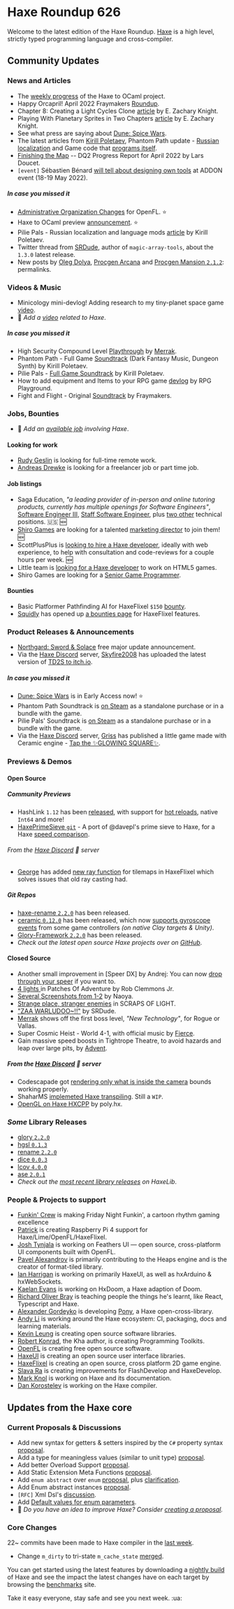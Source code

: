 [_template]: ../templates/roundup.html
[date]: / "2022-05-05 09:31:00"
[modified]: / "2022-05-05 10:03:00"
[published]: / "2022-05-05 12:00:00"
[description]: / "The latest news covering the Haxe community, featuring upcoming talks, the latest HaxeLib releases, game previews and lots more!"
[author]: https://twitter.com/teormech "Alexander Hohlov"
[contributor]: https://twitter.com/skial "Skial"

# Haxe Roundup 626

Welcome to the latest edition of the Haxe Roundup. [Haxe](http://haxe.org/?ref=haxe.io) is a high level, strictly typed programming language and cross-compiler.

## Community Updates

### News and Articles

- The [weekly progress](https://community.haxe.org/t/haxe-to-ocaml/3529/4?u=skial) of the Haxe to OCaml project.
- Happy Orcapril! April 2022 Fraymakers [Roundup](https://www.kickstarter.com/projects/mcleodgaming/fraymakers-the-infinitely-replayable-indie-platform-fighter/posts/3495040).
- Chapter 8: Creating a Light Cycles Clone [article](https://ezknight.net/2022/05/01/chapter-8-creating-a-light-cycles-clone/) by E. Zachary Knight.
- Playing With Planetary Sprites in Two Chapters [article](https://ezknight.net/2022/05/03/playing-with-planetary-sprites-in-two-chapters/) by E. Zachary Knight.
- See what press are saying about [Dune: Spice Wars](https://steamcommunity.com/games/1605220/announcements/detail/3221772623538735559).
- The latest articles from [Kirill Poletaev](https://twitter.com/kircode), Phantom Path update - [Russian localization](https://kircode.com/en/post/phantom-path-update-russian-localization) and Game code that [programs itself](https://kircode.com/en/post/game-code-that-programs-itself).
- [Finishing the Map](https://www.fortressofdoors.com/finishing-the-map-dq2-progress-report-for-april-2022/) -- DQ2 Progress Report for April 2022 by Lars Doucet.
- `[event]` Sébastien Bénard [will tell about designing own tools](https://twitter.com/ADDON_EVENT/status/1521800873940238336) at ADDON event (18-19 May 2022).

##### _In case you missed it_

- [Administrative Organization Changes](https://community.openfl.org/t/administrative-organization-changes/13460?u=skial.bainn) for OpenFL. :star:
- Haxe to OCaml preview [announcement](https://community.haxe.org/t/haxe-to-ocaml/3529?u=skial). :star:
- Pilie Pals - Russian localization and language mods [article](https://kircode.com/en/post/pilie-pals-russian-localization-and-language-mods) by Kirill Poletaev.
- Twitter thread from [SRDude](https://twitter.com/SumRndmDde/status/1518062607395176451), author of `magic-array-tools`, about the `1.3.0` latest release.
- New posts by [Oleg Dolya](https://twitter.com/watawatabou), [Procgen Arcana](https://www.patreon.com/posts/65463007) and [Procgen Mansion `2.1.2`](https://www.patreon.com/posts/65675282): permalinks.

### Videos & Music

- Minicology mini-devlog! Adding research to my tiny-planet space game [video](https://www.youtube.com/watch?v=rQNlVBM2Dj8&widget_referrer=haxe.io).
- :memo: _Add a [video](https://github.com/skial/haxe.io/labels/video) related to Haxe_.

##### _In case you missed it_

- High Security Compound Level [Playthrough](https://www.youtube.com/watch?v=yLaYCYSssfE&widget_referrer=haxe.io) by [Merrak](https://twitter.com/merrak/status/1518083620174544901).
- Phantom Path - Full Game [Soundtrack](https://www.youtube.com/watch?v=7t9ncRGCJVo&widget_referrer=haxe.io) (Dark Fantasy Music, Dungeon Synth) by Kirill Poletaev.
- Pilie Pals - [Full Game Soundtrack](https://www.youtube.com/watch?v=QXwHKwglxzw&widget_referrer=haxe.io) by Kirill Poletaev.
- How to add equipment and Items to your RPG game [devlog](https://www.youtube.com/watch?v=ZTgZvunnKK4&widget_referrer=haxe.io) by RPG Playground.
- Fight and Flight - Original [Soundtrack](https://www.youtube.com/watch?v=y-cIgZkMKAM&widget_referrer=haxe.io) by Fraymakers.

### Jobs, Bounties

- :memo: _Add an [available job](https://github.com/skial/haxe.io/labels/jobs) involving Haxe_.

#### Looking for work

- [Rudy Geslin](https://github.com/kLabz) is looking for full-time remote work.
- [Andreas Drewke](https://twitter.com/andreas_drewke/status/1388457246275821571) is looking for a freelancer job or part time job.

#### Job listings

- Saga Education, _"a leading provider of in-person and online tutoring products, currently has multiple openings for Software Engineers"_, [Software Engineer III](https://www.sagaeducation.org/careers?gh_jid=6026420002), [Staff Software Engineer](https://www.sagaeducation.org/careers?gh_jid=5973477002), plus [two other](https://github.com/skial/haxe.io/issues/974) technical positions. :us: :new:
- [Shiro Games](https://twitter.com/shirogames/status/1488530669257076745) are looking for a talented [marketing director](https://shirogames.com/jobs/marketing-director/) to join them! :new:
- ScottPlusPlus is [looking to hire a Haxe developer](https://twitter.com/ScottPlusPlus/status/1485395961304129538), ideally with web experience, to help with consultation and code-reviews for a couple hours per week. :new:
- Little team is [looking for a Haxe developer](https://gamedev.ru/job/forum/?id=264871) to work on HTML5 games.
- Shiro Games are looking for a [Senior Game Programmer](https://shirogames.com/jobs/senior-game-programmer/).

#### Bounties
- Basic Platformer Pathfinding AI for HaxeFlixel `$150` [bounty](https://github.com/chosencharacters/squidBounties/issues/5).
- [Squidly](https://twitter.com/squuuidly/status/1243925472121151488) has opened up [a bounties page](https://github.com/chosencharacters/squidBounties) for HaxeFlixel features.

### Product Releases & Announcements

- [Northgard: Sword & Solace](https://store.steampowered.com/news/app/466560/view/3202631692913518051) free major update announcement.
- Via the [Haxe Discord] server, [Skyfire2008](https://discord.com/channels/162395145352904705/162664383082790912/971086863320383590) has uploaded the latest version of [TD2S to itch.io](https://kurt-c0caine.itch.io/td2s).

##### _In case you missed it_

- [Dune: Spice Wars](https://store.steampowered.com/app/1605220/Dune_Spice_Wars/) is in Early Access now! :star:
- Phantom Path Soundtrack is [on Steam](https://store.steampowered.com/app/1317380/Phantom_Path_Soundtrack/) as a standalone purchase or in a bundle with the game.
- Pilie Pals' Soundtrack is [on Steam](https://store.steampowered.com/app/1981940/Pilie_Pals_Soundtrack/) as a standalone purchase or in a bundle with the game.
- Via the [Haxe Discord] server, [Griss](https://discord.com/channels/162395145352904705/162664383082790912/967777996024983572) has published a little game made with Ceramic engine - [Tap the ✨GLOWING SQUARE✨](https://kgriss.itch.io/tap-the-glowing-square).

### Previews & Demos

#### Open Source

##### Community Previews

- HashLink `1.12` has been [released](https://github.com/HaxeFoundation/hashlink/releases/tag/1.12), with support for [hot reloads](https://github.com/HaxeFoundation/hashlink/wiki/Hot-Reload), native `Int64` and more!
- [HaxePrimeSieve `git`](https://github.com/TayIorRobinson/HaxePrimeSieve) - A port of @davepl's prime sieve to Haxe, for a Haxe [speed comparison](https://robins.one/notes/haxe-speed-comparison.html).

###### From the [Haxe Discord] :key: server

- [George](https://discord.com/channels/162395145352904705/162664383082790912/971566091908317254) has added [new ray function](https://github.com/HaxeFlixel/flixel/blob/62c86a83617688fb3c2ee458920009925416451d/flixel/tile/FlxTilemap.hx#L819) for tilemaps in HaxeFlixel which solves issues that old ray casting had.

##### _Git Repos_

- [haxe-rename `2.2.0`](https://github.com/HaxeCheckstyle/haxe-rename/releases/tag/v2.2.0) has been released.
- [ceramic `0.12.0`](https://github.com/ceramic-engine/ceramic/releases/tag/v0.12.0) has been released, which now [supports gyroscope events](https://discord.com/channels/162395145352904705/162664383082790912/970650276769955880) from some game controllers _(on native Clay targets & Unity)_.
- [Glory-Framework `2.2.0`](https://github.com/ConfidantCommunications/Glory-Framework/releases/tag/2.2.0) has been released.
- _Check out the latest open source Haxe projects over on [GitHub][latest github]_.

#### Closed Source

- Another small improvement in [Speer DX] by Andrej: You can now [drop through your speer](https://twitter.com/ohsat_games/status/1520166688532140033) if you want to.
- [4 lights ](https://twitter.com/RobClemmonsJr/status/1521395335452835841/) in Patches Of Adventure by Rob Clemmons Jr.
- [Several Screenshots from 1-2](https://twitter.com/RoyalityKnight/status/1520483092460359683) by Naoya.
- [Strange place, stranger enemies](https://twitter.com/joelgervasi/status/1520537717041467392) in SCRAPS OF LIGHT.
- ["ZAA WARLUDOO~!!"](https://twitter.com/SumRndmDde/status/1522004163084832769) by SRDude.
- [Merrak](https://twitter.com/merrak/status/1520626907208945665) shows off the first boss level, _"New Technology"_, for Rogue or Vallas.
- Super Cosmic Heist - World 4-1, with official music by [Fierce](https://twitter.com/FierceCosmicArt/status/1520410831825121280).
- Gain massive speed boosts in Tightrope Theatre, to avoid hazards and leap over large pits, by [Advent](https://twitter.com/AdventIslands/status/1520282709159030784).

##### From the [Haxe Discord] :key: server

- Codescapade got [rendering only what is inside the camera](https://discord.com/channels/162395145352904705/162664383082790912/969335422759104522) bounds working properly.
- ShaharMS [implemeted Haxe transpiling](https://discord.com/channels/162395145352904705/162664383082790912/970776471767490611). Still a `WIP`.
- [OpenGL on Haxe HXCPP](https://discord.com/channels/162395145352904705/162664383082790912/971436628478427207) by poly.hx.

### _Some_ Library Releases

- [glory `2.2.0`](https://lib.haxe.org/p/glory)
- [hgsl `0.1.3`](https://lib.haxe.org/p/hgsl)
- [rename `2.2.0`](https://lib.haxe.org/p/rename)
- [dice `0.0.3`](https://lib.haxe.org/p/dice)
- [lcov `4.0.0`](https://lib.haxe.org/p/lcov)
- [ase `2.0.1`](https://lib.haxe.org/p/ase)
- _Check out the [most recent library releases](https://lib.haxe.org/recent/) on HaxeLib_.

### People & Projects to support

- [Funkin' Crew](https://ninja-muffin24.itch.io/funkin) is making Friday Night Funkin', a cartoon rhythm gaming excellence
- [Patrick](https://www.patreon.com/gepatto) is creating Raspberry Pi 4 support for Haxe/Lime/OpenFL/HaxeFlixel.
- [Josh Tynjala](https://github.com/sponsors/joshtynjala) is working on Feathers UI — open source, cross-platform UI components built with OpenFL.
- [Pavel Alexandrov](https://ko-fi.com/yanrishatum) is primarily contributing to the Heaps engine and is the creator of format-tiled library.
- [Ian Harrigan](https://github.com/sponsors/ianharrigan) is working on primarily HaxeUI, as well as hxArduino & hxWebSockets.
- [Kaelan Evans](https://github.com/sponsors/kevansevans) is working on HxDoom, a Haxe adaption of Doom.
- [Richard Oliver Bray](https://ko-fi.com/richardoliverbray) is teaching people the things he's learnt, like React, Typescript and Haxe.
- [Alexander Gordeyko](https://www.patreon.com/axgord) is developing [Pony](https://github.com/AxGord/Pony), a Haxe open-cross-library.
- [Andy Li](https://github.com/users/andyli/sponsorship) is working around the Haxe ecosystem: CI, packaging, docs and learning materials.
- [Kevin Leung](https://www.patreon.com/kevinresol) is creating open source software libraries.
- [Robert Konrad](https://www.patreon.com/RobDangerous), the Kha author, is creating Programming Toolkits.
- [OpenFL](https://www.patreon.com/openfl) is creating free open source software.
- [HaxeUI](https://www.patreon.com/haxeui) is creating an open source user interface libraries.
- [HaxeFlixel](https://www.patreon.com/haxeflixel) is creating an open source, cross platform 2D game engine.
- [Slava Ra](https://www.patreon.com/slavara) is creating improvements for FlashDevelop and HaxeDevelop.
- [Mark Knol](https://www.patreon.com/markknol) is working on Haxe and its documentation.
- [Dan Korostelev](https://www.patreon.com/nadako) is working on the Haxe compiler.

## Updates from the Haxe core

### Current Proposals & Discussions

- Add new syntax for getters & setters inspired by the `C#` property syntax [proposal](https://github.com/HaxeFoundation/haxe-evolution/pull/96).
- Add a type for meaningless values (similar to unit type) [proposal](https://github.com/HaxeFoundation/haxe-evolution/pull/95).
- Add better Overload Support [proposal](https://github.com/HaxeFoundation/haxe-evolution/pull/93).
- Add Static Extension Meta Functions [proposal](https://github.com/HaxeFoundation/haxe-evolution/pull/91).
- Add `enum abstract` over `enum` [proposal](https://github.com/HaxeFoundation/haxe-evolution/pull/87), plus [clarification](https://github.com/HaxeFoundation/haxe-evolution/pull/87#issuecomment-935339089).
- Add Enum abstract instances [proposal](https://github.com/HaxeFoundation/haxe-evolution/pull/86).
- `[RFC]` Xml Dsl's [discussion](https://github.com/HaxeFoundation/haxe-evolution/issues/60).
- Add [Default values for enum parameters](https://github.com/HaxeFoundation/haxe-evolution/issues/27).
- :memo: _Do you have an idea to improve Haxe? Consider [creating a proposal]._

### Core Changes

22~ commits have been made to Haxe compiler in the [last week].

- Change `m_dirty` to tri-state `m_cache_state` [merged](https://github.com/HaxeFoundation/haxe/pull/10694).

You can get started using the latest features by downloading a [nightly build] of Haxe and see the impact the latest changes have on each target by browsing the [benchmarks] site.

Take it easy everyone, stay safe and see you next week. :ua:

[benchmarks]: https://benchs.haxe.org/
[nightly build]: http://build.haxe.org
[creating a proposal]: https://github.com/HaxeFoundation/haxe-evolution
[last week]: https://github.com/search?q=closed:2022-04-28..2022-05-05+org:haxefoundation+is:closed
[latest github]: https://github.com/search?o=desc&q=created:%22%3E+2022-04-28%22+language:Haxe&s=updated&type=Repositories
[Haxe Discord]: https://discordapp.com/invite/0uEuWH3spjck73Lo
[Armory Discord]: https://discord.com/invite/7jDud8R3dE
[OpenFL Discord]: https://discordapp.com/invite/tDgq8EE
[FeathersUI Discord]: https://discord.com/invite/SnJBC53
[Deepnight Discord]: https://discord.gg/xRMdA4er
